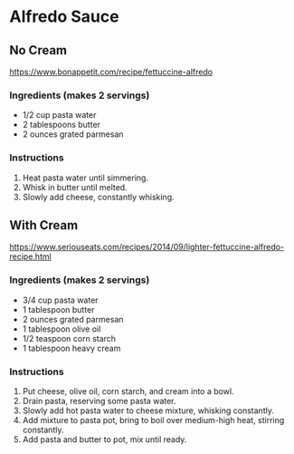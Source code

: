 # Alfredo Sauce

## No Cream

https://www.bonappetit.com/recipe/fettuccine-alfredo

### Ingredients (makes 2 servings)
* 1/2 cup pasta water
* 2 tablespoons butter
* 2 ounces grated parmesan

### Instructions
1. Heat pasta water until simmering.
2. Whisk in butter until melted.
3. Slowly add cheese, constantly whisking.

## With Cream

https://www.seriouseats.com/recipes/2014/09/lighter-fettuccine-alfredo-recipe.html

### Ingredients (makes 2 servings)
* 3/4 cup pasta water
* 1 tablespoon butter
* 2 ounces grated parmesan
* 1 tablespoon olive oil
* 1/2 teaspoon corn starch
* 1 tablespoon heavy cream

### Instructions
1. Put cheese, olive oil, corn starch, and cream into a bowl.
2. Drain pasta, reserving some pasta water.
3. Slowly add hot pasta water to cheese mixture, whisking constantly.
4. Add mixture to pasta pot, bring to boil over medium-high heat, stirring constantly.
5. Add pasta and butter to pot, mix until ready.
